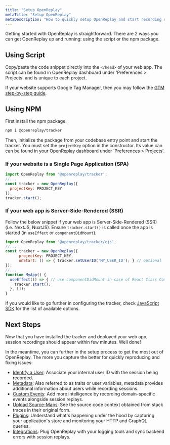 ```yaml
---
title: "Setup OpenReplay"
metaTitle: "Setup OpenReplay"
metaDescription: "How to quickly setup OpenReplay and start recording sessions and metrics."
---
```


Getting started with OpenReplay is straightforward. There are 2 ways you can get OpenReplay up and running: using the script or the npm package.

## Using Script

Copy/paste the code snippet directly into the `</head>` of your web app. The script can be found in OpenReplay dashboard under 'Preferences > Projects' and is unique to each project.

If your website supports Google Tag Manager, then you may follow the [GTM step-by-step guide](/integrations/google-tag-manager).

## Using NPM

First install the npm package.

```bash
npm i @openreplay/tracker
```

Then, initialize the package from your codebase entry point and start the tracker. You must set the `projectKey` option in the constructor. Its value can can be found in your OpenReplay dashboard under 'Preferences > Projects'.

### If your website is a Single Page Application (SPA)

```js
import OpenReplay from '@openreplay/tracker';
//...
const tracker = new OpenReplay({
  projectKey: PROJECT_KEY
});
tracker.start();
```

### If your web app is Server-Side-Rendered (SSR)

Follow the below snippet if your web app is Server-Side-Rendered (SSR) (i.e. NextJS, NuxtJS). Ensure `tracker.start()` is called once the app is started (in `useEffect` or `componentDidMount`).

```js
import OpenReplay from '@openreplay/tracker/cjs';
//...
const tracker = new OpenReplay({
      projectKey: PROJECT_KEY,
      onStart: () => { tracker.setUserID('MY_USER_ID'); } // optional
});
//...
function MyApp() {
  useEffect(() => { // use componentDidMount in case of React Class Component
    tracker.start();
  }, []);
}
```

If you would like to go further in configuring the tracker, check [JavaScript SDK](/installation/javascript-sdk#options) for the list of available options.

## Next Steps

Now that you have installed the tracker and deployed your web app, session recordings should appear within few minutes. Well done!

In the meantime, you can further in the setup process to get the most out of OpenReplay. The more you capture the better for quickly reproducing and fixing issues:
- [Identify a User](/installation/identify-user): Associate your internal user ID with the session being recorded.
- [Metadata](/installation/metadata): Also referred to as traits or user variables, metadata provides additional information about users while recording sessions.
- [Custom Events](/installation/custom-events): Add more intelligence by recording domain-specific events alongside session replays.
- [Upload Source-Maps](/installation/upload-sourcemaps): See the source code context obtained from stack traces in their original form.
- [Plugins](/plugins): Understand what's happening under the hood by capturing your application's store and monitoring your HTTP and GraphQL queries.
- [Integrations](/integrations): Plug OpenReplay with your logging tools and sync backend errors with session replays.
